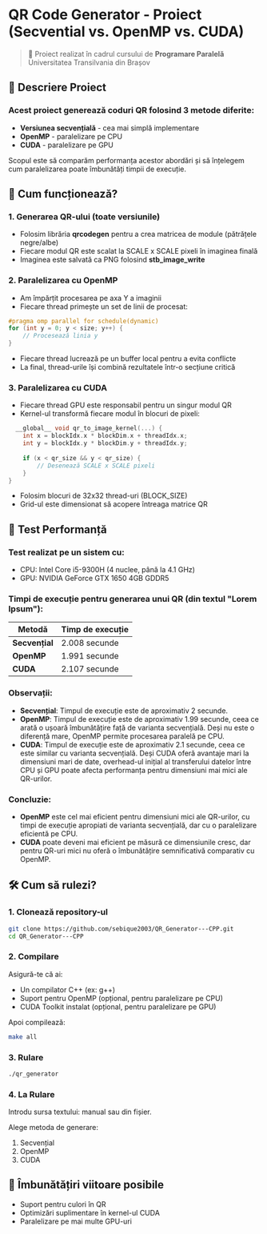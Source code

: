 # QR Code Generator - Proiect (Secvential vs. OpenMP vs. CUDA)

> 📘 Proiect realizat în cadrul cursului de **Programare Paralelă**  
> Universitatea Transilvania din Brașov

## 📌 Descriere Proiect

### Acest proiect generează coduri QR folosind 3 metode diferite:
- **Versiunea secvențială** - cea mai simplă implementare
- **OpenMP** - paralelizare pe CPU
- **CUDA** - paralelizare pe GPU
  
Scopul este să comparăm performanța acestor abordări și să înțelegem cum paralelizarea poate îmbunătăți timpii de execuție.

## 🔧 Cum funcționează?

### 1. Generarea QR-ului (toate versiunile)
- Folosim librăria **qrcodegen** pentru a crea matricea de module (pătrățele negre/albe)
- Fiecare modul QR este scalat la SCALE x SCALE pixeli în imaginea finală
- Imaginea este salvată ca PNG folosind **stb_image_write**

### 2. Paralelizarea cu OpenMP
- Am împărțit procesarea pe axa Y a imaginii
- Fiecare thread primește un set de linii de procesat:
```cpp
#pragma omp parallel for schedule(dynamic)
for (int y = 0; y < size; y++) {
    // Procesează linia y
}
```

- Fiecare thread lucrează pe un buffer local pentru a evita conflicte
- La final, thread-urile își combină rezultatele într-o secțiune critică

### 3. Paralelizarea cu CUDA

- Fiecare thread GPU este responsabil pentru un singur modul QR
- Kernel-ul transformă fiecare modul în blocuri de pixeli:
```cpp
  __global__ void qr_to_image_kernel(...) {
    int x = blockIdx.x * blockDim.x + threadIdx.x;
    int y = blockIdx.y * blockDim.y + threadIdx.y;
    
    if (x < qr_size && y < qr_size) {
        // Desenează SCALE x SCALE pixeli
    }
}
```

- Folosim blocuri de 32x32 thread-uri (BLOCK_SIZE)
- Grid-ul este dimensionat să acopere întreaga matrice QR

## 🧪 Test Performanță

### Test realizat pe un sistem cu:
- CPU: Intel Core i5-9300H (4 nuclee, până la 4.1 GHz)
- GPU: NVIDIA GeForce GTX 1650 4GB GDDR5

### Timpi de execuție pentru generarea unui QR (din textul "Lorem Ipsum"):

| Metodă         | Timp de execuție |
| -------------  | ---------------- |
| **Secvențial** | 2.008 secunde    |
| **OpenMP**     | 1.991 secunde    |
| **CUDA**       | 2.107 secunde    |

### Observații:
- **Secvențial**: Timpul de execuție este de aproximativ 2 secunde.
- **OpenMP**: Timpul de execuție este de aproximativ 1.99 secunde, ceea ce arată o ușoară îmbunătățire față de varianta secvențială. Deși nu este o diferență mare, OpenMP permite procesarea paralelă pe CPU.
- **CUDA**: Timpul de execuție este de aproximativ 2.1 secunde, ceea ce este similar cu varianta secvențială. Deși CUDA oferă avantaje mari la dimensiuni mari de date, overhead-ul inițial al transferului datelor între CPU și GPU poate afecta performanța pentru dimensiuni mai mici ale QR-urilor.

### Concluzie:
- **OpenMP** este cel mai eficient pentru dimensiuni mici ale QR-urilor, cu timpi de execuție apropiati de varianta secvențială, dar cu o paralelizare eficientă pe CPU.
- **CUDA** poate deveni mai eficient pe măsură ce dimensiunile cresc, dar pentru QR-uri mici nu oferă o îmbunătățire semnificativă comparativ cu OpenMP.


## 🛠 Cum să rulezi?

### 1. Clonează repository-ul
 ```bash
git clone https://github.com/sebique2003/QR_Generator---CPP.git
cd QR_Generator---CPP
```
### 2. Compilare

Asigură-te că ai:
- Un compilator C++ (ex: g++)
- Suport pentru OpenMP (opțional, pentru paralelizare pe CPU)
- CUDA Toolkit instalat (opțional, pentru paralelizare pe GPU)
  
Apoi compilează:
```bash
make all
```

### 3. Rulare
```bash
./qr_generator
```

### 4. La Rulare

Introdu sursa textului: manual sau din fișier.

Alege metoda de generare:
1. Secvențial
2. OpenMP
3. CUDA

## 🚀 Îmbunătățiri viitoare posibile

- Suport pentru culori în QR
- Optimizări suplimentare în kernel-ul CUDA
- Paralelizare pe mai multe GPU-uri






